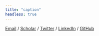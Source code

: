 ```yaml
---
title: "caption"
headless: true
---
```


[Email](mailto:jackson@robots.ox.ac.uk) / [Scholar](https://scholar.google.com/citations?user=SdGawnwAAAAJ&hl=en) / [Twitter](https://twitter.com/JacksonMattT) / [LinkedIn](https://www.linkedin.com/in/matthew-t-jackson/) / [GitHub](https://github.com/EmptyJackson)